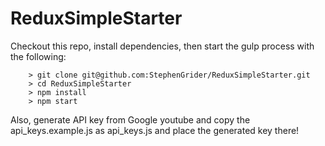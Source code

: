 # ReduxSimpleStarter

Checkout this repo, install dependencies, then start the gulp process with the following:

```
	> git clone git@github.com:StephenGrider/ReduxSimpleStarter.git
	> cd ReduxSimpleStarter
	> npm install
	> npm start
```

Also, generate API key from Google youtube and copy the api_keys.example.js as api_keys.js and place the generated key there!
